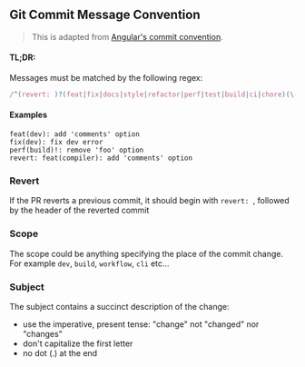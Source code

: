 ## Git Commit Message Convention

> This is adapted from [Angular's commit convention](https://github.com/conventional-changelog/conventional-changelog/tree/master/packages/conventional-changelog-angular).

#### TL;DR:

Messages must be matched by the following regex:

<!-- prettier-ignore -->
```js
/^(revert: )?(feat|fix|docs|style|refactor|perf|test|build|ci|chore)(\(.+\))?!?: .{1,50}/
```

#### Examples

```
feat(dev): add 'comments' option
fix(dev): fix dev error
perf(build)!: remove 'foo' option
revert: feat(compiler): add 'comments' option
```

### Revert

If the PR reverts a previous commit, it should begin with `revert: `, followed by the header of the reverted commit

### Scope

The scope could be anything specifying the place of the commit change. For example `dev`, `build`, `workflow`, `cli` etc...

### Subject

The subject contains a succinct description of the change:

- use the imperative, present tense: "change" not "changed" nor "changes"
- don't capitalize the first letter
- no dot (.) at the end
